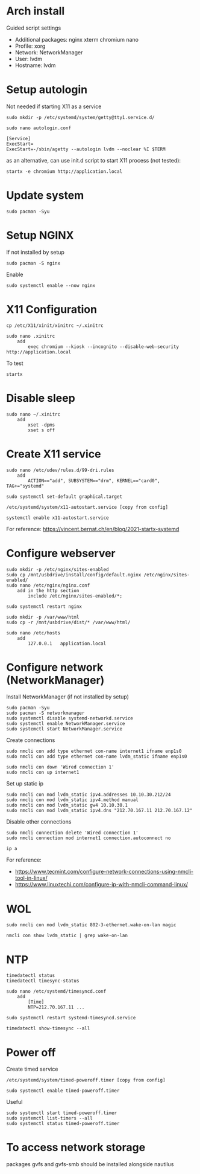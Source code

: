 # Arch install
Guided script settings
 * Additional packages: nginx xterm chromium nano
 * Profile: xorg
 * Network: NetworkManager
 * User: lvdm
 * Hostname: lvdm

# Setup autologin 
Not needed if starting X11 as a service

    sudo mkdir -p /etc/systemd/system/getty@tty1.service.d/
    
    sudo nano autologin.conf

    [Service]
    ExecStart=
    ExecStart=-/sbin/agetty --autologin lvdm --noclear %I $TERM
    
as an alternative, can use init.d script to start X11 process (not tested):

    startx -e chromium http://application.local

# Update system
    sudo pacman -Syu

# Setup NGINX
If not installed by setup

    sudo pacman -S nginx

Enable

    sudo systemctl enable --now nginx

# X11 Configuration

    cp /etc/X11/xinit/xinitrc ~/.xinitrc

    sudo nano .xinitrc
        add
            exec chromium --kiosk --incognito --disable-web-security http://application.local
    
To test

    startx

# Disable sleep

    sudo nano ~/.xinitrc
        add
            xset -dpms
            xset s off

# Create X11 service
    
    sudo nano /etc/udev/rules.d/99-dri.rules
        add
            ACTION=="add", SUBSYSTEM=="drm", KERNEL=="card0", TAG+="systemd"

    sudo systemctl set-default graphical.target

    /etc/systemd/system/x11-autostart.service [copy from config]
    
    systemctl enable x11-autostart.service
    
For reference: https://vincent.bernat.ch/en/blog/2021-startx-systemd

# Configure webserver
    
    sudo mkdir -p /etc/nginx/sites-enabled
    sudo cp /mnt/usbdrive/install/config/default.nginx /etc/nginx/sites-enabled/
    sudo nano /etc/nginx/nginx.conf
        add in the http section
            include /etc/nginx/sites-enabled/*;

    sudo systemctl restart nginx

    sudo mkdir -p /var/www/html
    sudo cp -r /mnt/usbdrive/dist/* /var/www/html/

    sudo nano /etc/hosts
        add
            127.0.0.1   application.local

# Configure network (NetworkManager)
    
Install NetworkManager (if not installed by setup)

    sudo pacman -Syu
    sudo pacman -S networkmanager
    sudo systemctl disable systemd-networkd.service
    sudo systemctl enable NetworkManager.service
    sudo systemctl start NetworkManager.service

Create connections
    
    sudo nmcli con add type ethernet con-name internet1 ifname enp1s0
    sudo nmcli con add type ethernet con-name lvdm_static ifname enp1s0

    sudo nmcli con down 'Wired connection 1'
    sudo nmcli con up internet1

Set up static ip

    sudo nmcli con mod lvdm_static ipv4.addresses 10.10.30.212/24
    sudo nmcli con mod lvdm_static ipv4.method manual
    sudo nmcli con mod lvdm_static gw4 10.10.30.1
    sudo nmcli con mod lvdm_static ipv4.dns "212.70.167.11 212.70.167.12"

Disable other connections

    sudo nmcli connection delete 'Wired connection 1'
    sudo nmcli connection mod internet1 connection.autoconnect no

    ip a
    
For reference: 
 * https://www.tecmint.com/configure-network-connections-using-nmcli-tool-in-linux/        
 * https://www.linuxtechi.com/configure-ip-with-nmcli-command-linux/

# WOL

    sudo nmcli con mod lvdm_static 802-3-ethernet.wake-on-lan magic

    nmcli con show lvdm_static | grep wake-on-lan

# NTP

    timedatectl status
    timedatectl timesync-status

    sudo nano /etc/systemd/timesyncd.conf  
        add
            [Time]
            NTP=212.70.167.11 ...

    sudo systemctl restart systemd-timesyncd.service

    timedatectl show-timesync --all

# Power off

Create timed service

    /etc/systemd/system/timed-poweroff.timer [copy from config]
 
    sudo systemctl enable timed-poweroff.timer

Useful
    
    sudo systemctl start timed-poweroff.timer
    sudo systemctl list-timers --all
    sudo systemctl status timed-poweroff.timer

# To access network storage 
packages gvfs and gvfs-smb should be installed alongside nautilus 


    
